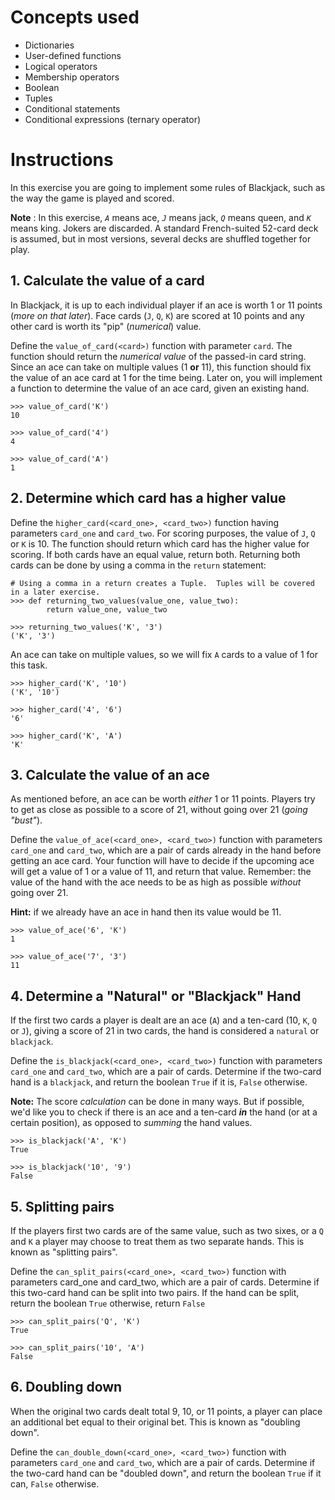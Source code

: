 # Concepts used
- Dictionaries
- User-defined functions
- Logical operators
- Membership operators
- Boolean
- Tuples
- Conditional statements
- Conditional expressions (ternary operator)

# Instructions
In this exercise you are going to implement some rules of Blackjack, such as the way the game is played and scored.

**Note** : In this exercise, *`A`* means ace, *`J`* means jack, *`Q`* means queen, and *`K`* means king. Jokers are discarded. A standard French-suited 52-card deck is assumed, but in most versions, several decks are shuffled together for play.

## 1. Calculate the value of a card
In Blackjack, it is up to each individual player if an ace is worth 1 or 11 points (*more on that later*). Face cards (`J`, `Q`, `K`) are scored at 10 points and any other card is worth its "pip" (*numerical*) value.

Define the `value_of_card(<card>)` function with parameter `card`. The function should return the *numerical value* of the passed-in card string. Since an ace can take on multiple values (1 **or** 11), this function should fix the value of an ace card at 1 for the time being. Later on, you will implement a function to determine the value of an ace card, given an existing hand.
```
>>> value_of_card('K')
10

>>> value_of_card('4')
4

>>> value_of_card('A')
1
```

## 2. Determine which card has a higher value
Define the `higher_card(<card_one>, <card_two>)` function having parameters `card_one` and `card_two`. For scoring purposes, the value of `J`, `Q` or `K` is 10. The function should return which card has the higher value for scoring. If both cards have an equal value, return both. Returning both cards can be done by using a comma in the `return` statement:
```
# Using a comma in a return creates a Tuple.  Tuples will be covered in a later exercise.
>>> def returning_two_values(value_one, value_two):
        return value_one, value_two

>>> returning_two_values('K', '3')
('K', '3')
```
An ace can take on multiple values, so we will fix `A` cards to a value of 1 for this task.
```
>>> higher_card('K', '10')
('K', '10')

>>> higher_card('4', '6')
'6'

>>> higher_card('K', 'A')
'K'
```

## 3. Calculate the value of an ace
As mentioned before, an ace can be worth *either* 1 or 11 points. Players try to get as close as possible to a score of 21, without going over 21 (*going "bust"*).

Define the `value_of_ace(<card_one>, <card_two>)` function with parameters `card_one` and `card_two`, which are a pair of cards already in the hand before getting an ace card. Your function will have to decide if the upcoming ace will get a value of 1 or a value of 11, and return that value. Remember: the value of the hand with the ace needs to be as high as possible *without* going over 21.

**Hint:** if we already have an ace in hand then its value would be 11.
```
>>> value_of_ace('6', 'K')
1

>>> value_of_ace('7', '3')
11
```

## 4. Determine a "Natural" or "Blackjack" Hand
If the first two cards a player is dealt are an ace (`A`) and a ten-card (10, `K`, `Q` or `J`), giving a score of 21 in two cards, the hand is considered a `natural` or `blackjack`.

Define the `is_blackjack(<card_one>, <card_two>)` function with parameters `card_one` and `card_two`, which are a pair of cards. Determine if the two-card hand is a `blackjack`, and return the boolean `True` if it is, `False` otherwise.

**Note:** The score *calculation* can be done in many ways. But if possible, we'd like you to check if there is an ace and a ten-card ***in*** the hand (or at a certain position), as opposed to *summing* the hand values.
```
>>> is_blackjack('A', 'K')
True

>>> is_blackjack('10', '9')
False
```

## 5. Splitting pairs
If the players first two cards are of the same value, such as two sixes, or a `Q` and `K` a player may choose to treat them as two separate hands. This is known as "splitting pairs".

Define the `can_split_pairs(<card_one>, <card_two>)` function with parameters card_one and card_two, which are a pair of cards. Determine if this two-card hand can be split into two pairs. If the hand can be split, return the boolean `True` otherwise, return `False`
```
>>> can_split_pairs('Q', 'K')
True

>>> can_split_pairs('10', 'A')
False
```

## 6. Doubling down
When the original two cards dealt total 9, 10, or 11 points, a player can place an additional bet equal to their original bet. This is known as "doubling down".

Define the `can_double_down(<card_one>, <card_two>)` function with parameters `card_one` and `card_two`, which are a pair of cards. Determine if the two-card hand can be "doubled down", and return the boolean `True` if it can, `False` otherwise.